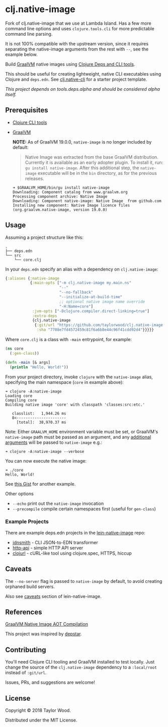 # clj.native-image

Fork of clj.native-image that we use at Lambda Island. Has a few more command line options and uses `clojure.tools.cli` for more predictable command line parsing.

It is not 100% compatible with the upstream version, since it requires separating the native-image arguments from the rest with `--`, see the example below.

Build [GraalVM](https://www.graalvm.org) native images using [Clojure Deps and CLI tools](https://clojure.org/guides/deps_and_cli).

This should be useful for creating lightweight, native CLI executables using Clojure and `deps.edn`.
See [clj.native-cli](https://github.com/taylorwood/clj.native-cli) for a starter project template.

_This project depends on tools.deps.alpha and should be considered alpha itself._


## Prerequisites

- [Clojure CLI tools](https://clojure.org/guides/getting_started#_clojure_installer_and_cli_tools)
- [GraalVM](https://www.graalvm.org/downloads/)

  **NOTE:** As of GraalVM 19.0.0, `native-image` is no longer included by default:
  > Native Image was extracted from the base GraalVM distribution. Currently it is available as an early adopter plugin. To install it, run: `gu install native-image`. After this additional step, the `native-image` executable will be in the `bin` directory, as for the previous releases.

  ```
  ➜ $GRAALVM_HOME/bin/gu install native-image
  Downloading: Component catalog from www.graalvm.org
  Processing component archive: Native Image
  Downloading: Component native-image: Native Image  from github.com
  Installing new component: Native Image licence files (org.graalvm.native-image, version 19.0.0)
  ```

## Usage

Assuming a project structure like this:
```
.
├── deps.edn
└── src
    └── core.clj
```

In your `deps.edn` specify an alias with a dependency on `clj.native-image`:
```clojure
{:aliases {:native-image
           {:main-opts ["-m clj.native-image my.main.ns"
                        "--"
                        "--no-fallback"
                        "--initialize-at-build-time"
                        ;; optional native image name override
                        "-H:Name=core"]
            :jvm-opts ["-Dclojure.compiler.direct-linking=true"]
            :extra-deps
            {clj.native-image
             {:git/url "https://github.com/taylorwood/clj.native-image.git"
              :sha "7708e7fd4572459c81f6a6b8e44c96f41cdd92d4"}}}}}
```

Where `core.clj` is a class with `-main` entrypoint, for example:
```clojure
(ns core
  (:gen-class))

(defn -main [& args]
  (println "Hello, World!"))
```

From your project directory, invoke `clojure` with the `native-image` alias, specifying the main namespace
(`core` in example above):
```
➜ clojure -A:native-image
Loading core
Compiling core
Building native image 'core' with classpath 'classes:src:etc.'

   classlist:   1,944.26 ms
   8<----------------------
     [total]:  38,970.37 ms
```
Note: Either `GRAALVM_HOME` environment variable must be set, or GraalVM's `native-image` path must be passed as an argument,
and any [additional arguments](https://www.graalvm.org/docs/reference-manual/aot-compilation/#image-generation-options)
will be passed to `native-image` e.g.:
```
➜ clojure -A:native-image --verbose
```

You can now execute the native image:
```
➜ ./core
Hello, World!
```

See [this Gist](https://gist.github.com/taylorwood/23d370f70b8b09dbf6d31cd4f27d31ff) for another example.

Other options

- `--echo` print out the `native-image` invocation
- `--precompile` compile certain namespaces first (useful for `gen-class`)

### Example Projects

There are example deps.edn projects in the [lein-native-image](https://github.com/taylorwood/lein-native-image) repo:
- [jdnsmith](https://github.com/taylorwood/lein-native-image/blob/master/examples/http-api) - CLI JSON-to-EDN transformer
- [http-api](https://github.com/taylorwood/lein-native-image/blob/master/examples/http-api) - simple HTTP API server
- [clojurl](https://github.com/taylorwood/clojurl) - cURL-like tool using clojure.spec, HTTPS, hiccup

## Caveats

The `--no-server` flag is passed to `native-image` by default, to avoid creating orphaned build servers.

Also see [caveats](https://github.com/taylorwood/lein-native-image#caveats) section of lein-native-image.

## References

[GraalVM Native Image AOT Compilation](https://www.graalvm.org/docs/reference-manual/aot-compilation/)

This project was inspired by [depstar](https://github.com/healthfinch/depstar).

## Contributing

You'll need Clojure CLI tooling and GraalVM installed to test locally.
Just change the source of the `clj.native-image` dependency to a `:local/root` instead of `:git/url`.

Issues, PRs, and suggestions are welcome!

## License

Copyright © 2018 Taylor Wood.

Distributed under the MIT License.
